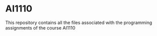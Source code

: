 # AI1110

This repository contains all the files associated with the programming assignments of the course AI1110
